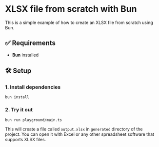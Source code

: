 # XLSX file from scratch with Bun

This is a simple example of how to create an XLSX file from scratch using Bun.

## ✅ Requirements

- **Bun** installed

## 🛠️ Setup

### 1. Install dependencies

```bash
bun install
```

### 2. Try it out

```bash
bun run playground/main.ts
```

This will create a file called `output.xlsx` in `generated` directory of the project. You can open it with Excel or any other spreadsheet software that supports XLSX files.
